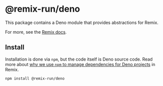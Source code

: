 # @remix-run/deno

This package contains a Deno module that provides abstractions for Remix.

For more, see the [Remix docs](https://remix.run/docs).

## Install

Installation is done via `npm`, but the code itself is Deno source code. Read
more about
[why we use `npm` to manage dependencies for Deno projects](https://github.com/remix-run/remix/blob/main/decisions/0001-use-npm-to-manage-npm-dependencies-for-deno-projects.md)
in Remix.

```sh
npm install @remix-run/deno
```
